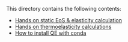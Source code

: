 This directory contains the following contents:

- [Hands on static EoS & elasticity calculation](./static-elasticity)
- [Hands on thermoelasticity calculations](./thermoelasticity)
- [How to install QE with conda](./install-quantum-espresso-via-conda.md)
